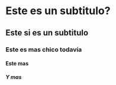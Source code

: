 # Este es un subtitulo?
## Este si es un subtitulo
### Este es mas chico todavía
#### Este mas
##### Y mas

